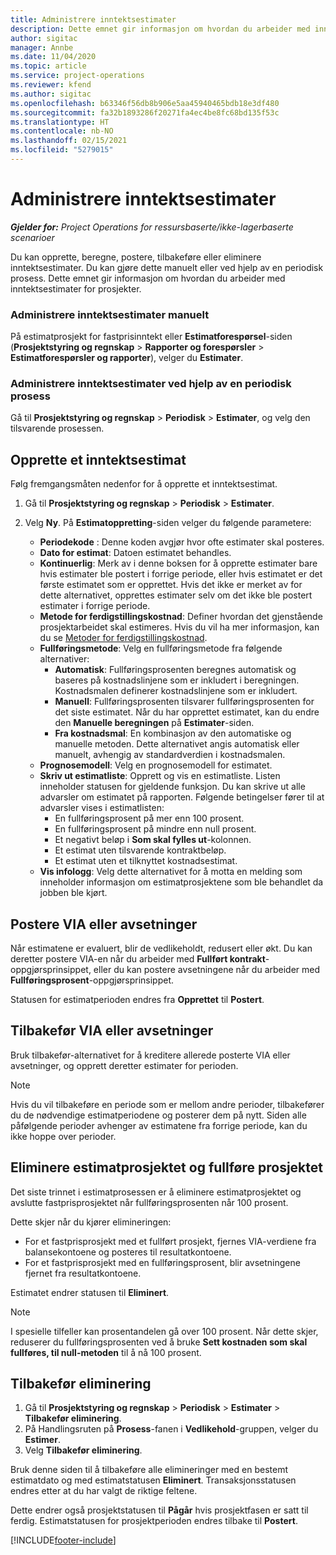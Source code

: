 ```yaml
---
title: Administrere inntektsestimater
description: Dette emnet gir informasjon om hvordan du arbeider med inntektsestimater for prosjekter.
author: sigitac
manager: Annbe
ms.date: 11/04/2020
ms.topic: article
ms.service: project-operations
ms.reviewer: kfend
ms.author: sigitac
ms.openlocfilehash: b63346f56db8b906e5aa45940465bdb18e3df480
ms.sourcegitcommit: fa32b1893286f20271fa4ec4be8fc68bd135f53c
ms.translationtype: HT
ms.contentlocale: nb-NO
ms.lasthandoff: 02/15/2021
ms.locfileid: "5279015"
---
```

# <a name="manage-revenue-estimates"></a>Administrere inntektsestimater

_**Gjelder for:** Project Operations for ressursbaserte/ikke-lagerbaserte scenarioer_

Du kan opprette, beregne, postere, tilbakeføre eller eliminere inntektsestimater. Du kan gjøre dette manuelt eller ved hjelp av en periodisk prosess. Dette emnet gir informasjon om hvordan du arbeider med inntektsestimater for prosjekter.

### <a name="manage-revenue-estimates-manually"></a>Administrere inntektsestimater manuelt

På estimatprosjekt for fastprisinntekt eller **Estimatforespørsel**-siden (**Prosjektstyring og regnskap** > **Rapporter og forespørsler** > **Estimatforespørsler og rapporter**), velger du **Estimater**.

### <a name="manage-revenue-estimates-using-a-periodic-process"></a>Administrere inntektsestimater ved hjelp av en periodisk prosess

Gå til **Prosjektstyring og regnskap** > **Periodisk** > **Estimater**, og velg den tilsvarende prosessen.

## <a name="create-a-revenue-estimate"></a>Opprette et inntektsestimat

Følg fremgangsmåten nedenfor for å opprette et inntektsestimat. 

1. Gå til **Prosjektstyring og regnskap** > **Periodisk** > **Estimater**.
2. Velg **Ny**. På **Estimatoppretting**-siden velger du følgende parametere:

   - **Periodekode** : Denne koden avgjør hvor ofte estimater skal posteres.
   - **Dato for estimat**: Datoen estimatet behandles.
   - **Kontinuerlig**: Merk av i denne boksen for å opprette estimater bare hvis estimater ble postert i forrige periode, eller hvis estimatet er det første estimatet som er opprettet. Hvis det ikke er merket av for dette alternativet, opprettes estimater selv om det ikke ble postert estimater i forrige periode.
   - **Metode for ferdigstillingskostnad**: Definer hvordan det gjenstående prosjektarbeidet skal estimeres. Hvis du vil ha mer informasjon, kan du se [Metoder for ferdigstillingskostnad](cost-complete-methods.md).
   - **Fullføringsmetode**: Velg en fullføringsmetode fra følgende alternativer:
     - **Automatisk**: Fullføringsprosenten beregnes automatisk og baseres på kostnadslinjene som er inkludert i beregningen. Kostnadsmalen definerer kostnadslinjene som er inkludert.
     - **Manuell**: Fullføringsprosenten tilsvarer fullføringsprosenten for det siste estimatet. Når du har opprettet estimatet, kan du endre den **Manuelle beregningen** på **Estimater**-siden.
     - **Fra kostnadsmal**: En kombinasjon av den automatiske og manuelle metoden. Dette alternativet angis automatisk eller manuelt, avhengig av standardverdien i kostnadsmalen.
   - **Prognosemodell**: Velg en prognosemodell for estimatet.
   - **Skriv ut estimatliste**: Opprett og vis en estimatliste. Listen inneholder statusen for gjeldende funksjon. Du kan skrive ut alle advarsler om estimatet på rapporten. Følgende betingelser fører til at advarsler vises i estimatlisten:
     - En fullføringsprosent på mer enn 100 prosent.
     - En fullføringsprosent på mindre enn null prosent.
     - Et negativt beløp i **Som skal fylles ut**-kolonnen.
     - Et estimat uten tilsvarende kontraktbeløp.
     - Et estimat uten et tilknyttet kostnadsestimat.
   - **Vis infologg**: Velg dette alternativet for å motta en melding som inneholder informasjon om estimatprosjektene som ble behandlet da jobben ble kjørt.


## <a name="post-wip-or-accruals"></a>Postere VIA eller avsetninger

Når estimatene er evaluert, blir de vedlikeholdt, redusert eller økt. Du kan deretter postere VIA-en når du arbeider med **Fullført kontrakt**-oppgjørsprinsippet, eller du kan postere avsetningene når du arbeider med **Fullføringsprosent**-oppgjørsprinsippet.
  
Statusen for estimatperioden endres fra **Opprettet** til **Postert**.

## <a name="reverse-wip-or-accruals"></a>Tilbakefør VIA eller avsetninger

Bruk tilbakefør-alternativet for å kreditere allerede posterte VIA eller avsetninger, og opprett deretter estimater for perioden.

> [!NOTE]
> Hvis du vil tilbakeføre en periode som er mellom andre perioder, tilbakefører du de nødvendige estimatperiodene og posterer dem på nytt. Siden alle påfølgende perioder avhenger av estimatene fra forrige periode, kan du ikke hoppe over perioder.

## <a name="eliminate-the-estimate-project-and-finish-the-project"></a>Eliminere estimatprosjektet og fullføre prosjektet

Det siste trinnet i estimatprosessen er å eliminere estimatprosjektet og avslutte fastprisprosjektet når fullføringsprosenten når 100 prosent.

Dette skjer når du kjører elimineringen:

- For et fastprisprosjekt med et fullført prosjekt, fjernes VIA-verdiene fra balansekontoene og posteres til resultatkontoene.
- For et fastprisprosjekt med en fullføringsprosent, blir avsetningene fjernet fra resultatkontoene.

Estimatet endrer statusen til **Eliminert**.

> [!NOTE]
> I spesielle tilfeller kan prosentandelen gå over 100 prosent. Når dette skjer, reduserer du fullføringsprosenten ved å bruke **Sett kostnaden som skal fullføres, til null-metoden** til å nå 100 prosent.

## <a name="reverse-elimination"></a>Tilbakefør eliminering

1. Gå til **Prosjektstyring og regnskap** > **Periodisk** > **Estimater** > **Tilbakefør eliminering**. 
2. På Handlingsruten på **Prosess**-fanen i **Vedlikehold**-gruppen, velger du **Estimer**. 
3. Velg **Tilbakefør eliminering**.

Bruk denne siden til å tilbakeføre alle elimineringer med en bestemt estimatdato og med estimatstatusen **Eliminert**. Transaksjonsstatusen endres etter at du har valgt de riktige feltene.

Dette endrer også prosjektstatusen til **Pågår** hvis prosjektfasen er satt til ferdig. Estimatstatusen for prosjektperioden endres tilbake til **Postert**.


[!INCLUDE[footer-include](../includes/footer-banner.md)]